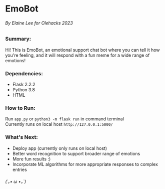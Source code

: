 # EmoBot              

###### By Elaine Lee for Olehacks 2023             


### Summary:        
Hi! This is EmoBot, an emotional support chat bot where you can
tell it how you're feeling, and it will respond with a fun meme for
a wide range of emotions!          


### Dependencies:   
- Flask 2.2.2
- Python 3.8
- HTML

 
### How to Run:   
Run `app.py` or `python3 -m flask run` in command terminal         
Currently runs on local host `http://127.0.0.1:5000/`             


### What's Next:  
- Deploy app (currently only runs on local host)         
- Better word recognition to support broader range of emotions    
- More fun results :)         
- Incorporate ML algorithms for more appropriate responses to complex entries                            


###### (´｡• ω •｡\`)   
